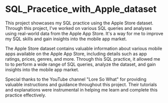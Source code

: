 # SQL_Pracetice_with_Apple_dataset
This project showcases my SQL practice using the Apple Store dataset. Through this project, I've worked on various SQL queries and analyses using real-world data from the Apple App Store. It's a way for me to improve my SQL skills and gain insights into the mobile app market.

The Apple Store dataset contains valuable information about various mobile apps available on the Apple App Store, including details such as app ratings, prices, genres, and more. Through this SQL practice, it allowed me to to perform a wide range of SQL queries, analyze the dataset, and gain insights into the mobile app market.

Special thanks to the YouTube channel "Lore So What" for providing valuable instructions and guidance throughout this project. Their tutorials and explanations were instrumental in helping me learn and complete this practice effectively.
